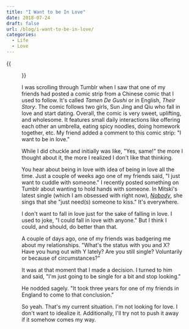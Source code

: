```yaml
---
title: "I Want to be In Love"
date: 2018-07-24
draft: false
url: /blog/i-want-to-be-in-love/
categories:
  - Life
  - Love
---
```


{{<figure src="http://res.cloudinary.com/dvozrk6m8/image/upload/v1532461262/tamen_de_gushi_iqiuwo.png" title="Tamen De Gushi, Chapter 124">}}

I was scrolling through Tumblr when I saw that one of my friends had posted a comic strip from a Chinese comic that I used to follow. It's called *Tamen De Gushi* or in English, *Their Story*. The comic follows two girls, Sun Jing and Qiu who fall in love and start dating. Overall, the comic is very sweet, uplifting, and wholesome. It features small daily interactions like offering each other an umbrella, eating spicy noodles, doing homework together, etc. My friend added a comment to this comic strip: "I want to be in love."

While I did chuckle and initially was like, "Yes, same!" the more I thought about it, the more I realized I don't like that thinking.

You hear about being in love with idea of being in love all the time. Just a couple of weeks ago one of my friends said, "I just want to cuddle with someone." I recently posted something on Tumblr about wanting to hold hands with someone. In Mitski's latest single (which I am obsessed with right now), [*Nobody*](https://www.youtube.com/watch?v=qooWnw5rEcI), she sings that she "just need(s) someone to kiss." It's everywhere.

I don't want to fall in love just for the sake of falling in love. I used to joke, "I could fall in love with anyone." But I think I could, and should, do better than that.

A couple of days ago, one of my friends was badgering me about my relationships. "What's the status with you and X? Have you hung out with Y lately? Are you still single? Voluntarily or because of circumstances?"

It was at that moment that I made a decision. I turned to him and said, "I'm just going to be single for a bit and stop looking."

He nodded sagely. "It took three years for one of my friends in England to come to that conclusion."

So yeah. That's my current situation. I'm not looking for love. I don't want to idealize it. Additionally, I'll try not to push it away if it somehow comes my way.